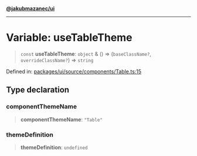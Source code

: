 [**@jakubmazanec/ui**](../README.md)

---

# Variable: useTableTheme

> `const` **useTableTheme**: `object` & () => (`baseClassName?`, `overrideClassName?`) => `string`

Defined in:
[packages/ui/source/components/Table.ts:15](https://github.com/jakubmazanec/tools/blob/d956cf350ae3e6bad1df754a19dfbabb088c1451/packages/ui/source/components/Table.ts#L15)

## Type declaration

### componentThemeName

> **componentThemeName**: `"Table"`

### themeDefinition

> **themeDefinition**: `undefined`
